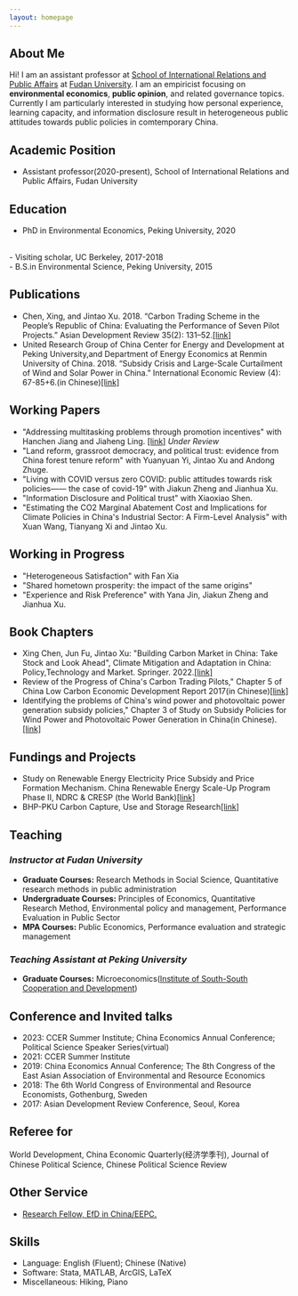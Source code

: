 ```yaml
---
layout: homepage
---
```


## About Me

Hi! I am an assistant professor at [School of International Relations and Public Affairs](https://sirpa.fudan.edu.cn/) at [Fudan University](https://www.fudan.edu.cn/en/). I am an empiricist focusing on **environmental economics**, **public opinion**, and related governance topics. Currently I am particularly interested in studying how personal experience, learning capacity, and information disclosure result in heterogeneous public attitudes towards public policies in comtemporary China. 

## Academic Position
- Assistant professor(2020-present), School of International Relations and Public Affairs, Fudan University
 
## Education
- PhD in Environmental Economics, Peking University, 2020
<br>
- Visiting scholar, UC Berkeley, 2017-2018
<br>
- B.S.in Environmental Science, Peking University, 2015


## Publications
- Chen, Xing, and Jintao Xu. 2018. “Carbon Trading Scheme in the People’s Republic of China: Evaluating the Performance of Seven Pilot Projects.” Asian Development Review 35(2): 131–52.[[link]](https://direct.mit.edu/adev/article/35/2/131/9958/Carbon-Trading-Scheme-in-the-People-s-Republic-of)
- United Research Group of China Center for Energy and Development at Peking University,and Department of Energy Economics at Renmin University of China. 2018. “Subsidy Crisis and Large-Scale Curtailment of Wind and Solar Power in China.” International Economic Review (4): 67-85+6.(in Chinese)[[link]](https://kns.cnki.net/kcms/detail/detail.aspx?dbcode=CJFD&dbname=CJFDLAST2018&filename=GJPP201804005&uniplatform=NZKPT&v=MY23A1ckSLSZTyb5XPa4j7QkPXk3Y_fQJAJsdN2Jp5nJEjc-IgpmA_sNq0xJpMq2)


## Working Papers
- "Addressing multitasking problems through promotion incentives" with Hanchen Jiang and Jiaheng Ling. [[link]](https://papers.ssrn.com/sol3/papers.cfm?abstract_id=4449612) *Under Review* 
- "Land reform, grassroot democracy, and political trust: evidence from China forest tenure reform" with Yuanyuan Yi, Jintao Xu and Andong Zhuge.
- "Living with COVID versus zero COVID: public attitudes towards risk policies—— the case of covid-19" with Jiakun Zheng and Jianhua Xu. 
- "Information Disclosure and Political trust" with Xiaoxiao Shen.
- "Estimating the CO2 Marginal Abatement Cost and Implications for Climate Policies in China's Industrial Sector: A Firm-Level Analysis" with Xuan Wang, Tianyang Xi and Jintao Xu.

## Working in Progress
- "Heterogeneous Satisfaction" with Fan Xia
- "Shared hometown prosperity: the impact of the same origins"
- "Experience and Risk Preference" with Yana Jin, Jiakun Zheng and Jianhua Xu. 

## Book Chapters
- Xing Chen, Jun Fu, Jintao Xu: "Building Carbon Market in China: Take Stock and Look Ahead", Climate Mitigation and Adaptation in China: Policy,Technology and Market.  Springer. 2022.[[link]](https://link.springer.com/book/10.1007/978-981-16-4310-1)
- Review of the Progress of China's Carbon Trading Pilots," Chapter 5 of China Low Carbon Economic Development Report 2017(in Chinese)[[link]](https://www.pishu.com.cn/skwx_ps/bookdetail?SiteID=14&ID=9313611)
- Identifying the problems of China's wind power and photovoltaic power generation subsidy policies," Chapter 3 of Study on Subsidy Policies for Wind Power and Photovoltaic Power Generation in China(in Chinese).[[link]](http://www.csspw.com.cn/booksdetail_15923_2075299_0.jhtml)


## Fundings and Projects
- Study on Renewable Energy Electricity Price Subsidy and Price Formation Mechanism. China Renewable Energy Scale-Up Program Phase II, NDRC & CRESP (the World Bank)[[link]](https://projects.worldbank.org/en/projects-operations/project-detail/P127033?lang=en)
- BHP-PKU Carbon Capture, Use and Storage Research[[link]](https://www.nsd.pku.edu.cn/ccus/ccus/project/271707.htm)


## Teaching
### *Instructor at Fudan University*
- **Graduate Courses:** Research Methods in Social Science, Quantitative research methods in public administration
- **Undergraduate Courses:** Principles of Economics, Quantitative Research Method, Environmental policy and management, Performance Evaluation in Public Sector
- **MPA Courses:** Public Economics, Performance evaluation and strategic management

### *Teaching Assistant at Peking University*
- **Graduate Courses:** Microeconomics([Institute of South-South Cooperation and Development](https://www.isscad.pku.edu.cn/))

## Conference and Invited talks
- 2023: CCER Summer Institute; China Economics Annual Conference; Political Science Speaker Series(virtual)
- 2021: CCER Summer Institute
- 2019: China Economics Annual Conference; The 8th Congress of the East Asian Association of Environmental and Resource Economics
- 2018: The 6th World Congress of Environmental and Resource Economists, Gothenburg, Sweden
- 2017: Asian Development Review Conference, Seoul, Korea

## Referee for
World Development, China Economic Quarterly(经济学季刊), Journal of Chinese Political Science, Chinese Political Science Review

## Other Service
- [Research Fellow, EfD in China/EEPC.](https://www.efdinitiative.org/about-efd/people/chen-xing)

## Skills
- Language: English (Fluent); Chinese (Native)
- Software: Stata, MATLAB, ArcGIS, LaTeX
- Miscellaneous: Hiking, Piano
